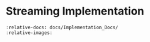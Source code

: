 # Streaming Implementation

```{include} ../../Implementation_Docs/STREAMING_IMPLEMENTATION.md
:relative-docs: docs/Implementation_Docs/
:relative-images:
```
